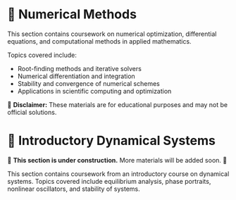 # 📌 Numerical Methods  
This section contains coursework on numerical optimization, differential equations, and computational methods in applied mathematics.  

Topics covered include:  
- Root-finding methods and iterative solvers  
- Numerical differentiation and integration  
- Stability and convergence of numerical schemes  
- Applications in scientific computing and optimization  

📌 **Disclaimer:** These materials are for educational purposes and may not be official solutions.  



# 📌 Introductory Dynamical Systems  
🚧 **This section is under construction.** More materials will be added soon. 🚧  

This section contains coursework from an introductory course on dynamical systems. Topics covered include equilibrium analysis, phase portraits, nonlinear oscillators, and stability of systems.  
